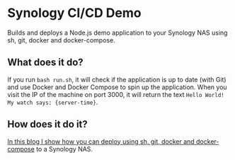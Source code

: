 # Synology CI/CD Demo

Builds and deploys a Node.js demo application to your Synology NAS using sh, git, docker and docker-compose.

## What does it do?

If you run `bash run.sh`, it will check if the application is up to date (with Git) and use
Docker and Docker Compose to spin up the application. When you visit the IP of the machine on
port 3000, it will return the text `Hello World! My watch says: {server-time}`.

## How does it do it?

<a href="https://keestalkstech.com/2019/11/docker-on-synology-from-git-to-running-container-the-easy-way/">In this blog I show how you can deploy using sh, git, docker and docker-compose</a> to a Synology NAS.</a>
